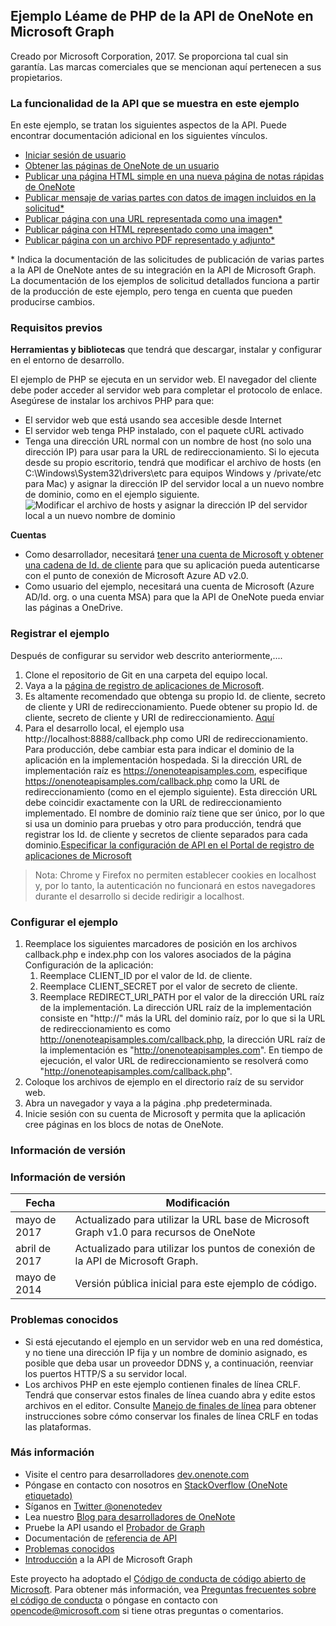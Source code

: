 Ejemplo Léame de PHP de la API de OneNote en Microsoft Graph
---------------------------------------------

Creado por Microsoft Corporation, 2017. Se proporciona tal cual sin garantía. Las marcas comerciales que se mencionan aquí pertenecen a sus propietarios.

### La funcionalidad de la API que se muestra en este ejemplo

En este ejemplo, se tratan los siguientes aspectos de la API. Puede encontrar documentación adicional en los siguientes vínculos.

-	[Iniciar sesión de usuario](https://developer.microsoft.com/es-es/graph/docs/authorization/app_authorization)
-	[Obtener las páginas de OneNote de un usuario](https://developer.microsoft.com/es-es/graph/docs/api-reference/beta/api/page_get)
-	[Publicar una página HTML simple en una nueva página de notas rápidas de OneNote](https://developer.microsoft.com/es-es/graph/docs/api-reference/beta/api/notes_post_pages)
-	[Publicar mensaje de varias partes con datos de imagen incluidos en la solicitud*](http://msdn.microsoft.com/es-es/library/office/dn575432.aspx)
-	[Publicar página con una URL representada como una imagen*](http://msdn.microsoft.com/es-es/library/office/dn575431.aspx)
-	[Publicar página con HTML representado como una imagen*](http://msdn.microsoft.com/es-es/library/office/dn575432.aspx)
-	[Publicar página con un archivo PDF representado y adjunto*](http://msdn.microsoft.com/es-es/library/office/dn655137.aspx)

\* Indica la documentación de las solicitudes de publicación de varias partes a la API de OneNote antes de su integración en la API de Microsoft Graph. La documentación de los ejemplos de solicitud detallados funciona a partir de la producción de este ejemplo, pero tenga en cuenta que pueden producirse cambios.

### Requisitos previos

**Herramientas y bibliotecas** que tendrá que descargar, instalar y configurar en el entorno de desarrollo.

El ejemplo de PHP se ejecuta en un servidor web. El navegador del cliente debe poder acceder al servidor web para completar el protocolo de enlace. Asegúrese de instalar los archivos PHP para que:

-	El servidor web que está usando sea accesible desde Internet
-	El servidor web tenga PHP instalado, con el paquete cURL activado  
-	Tenga una dirección URL normal con un nombre de host (no solo una dirección IP) para usar para la URL de redireccionamiento. Si lo ejecuta desde su propio escritorio, tendrá que modificar el archivo de hosts (en C:\\Windows\\System32\\drivers\\etc para equipos Windows y /private/etc para Mac) y asignar la dirección IP del servidor local a un nuevo nombre de dominio, como en el ejemplo siguiente. ![Modificar el archivo de hosts y asignar la dirección IP del servidor local a un nuevo nombre de dominio](images/HostsFile.png)

**Cuentas**

-	Como desarrollador, necesitará [tener una cuenta de Microsoft y obtener una cadena de Id. de cliente](http://msdn.microsoft.com/es-es/library/office/dn575426.aspx) para que su aplicación pueda autenticarse con el punto de conexión de Microsoft Azure AD v2.0.
-	Como usuario del ejemplo, necesitará una cuenta de Microsoft (Azure AD/Id. org. o una cuenta MSA) para que la API de OneNote pueda enviar las páginas a OneDrive.

### Registrar el ejemplo

Después de configurar su servidor web descrito anteriormente,....

1.	Clone el repositorio de Git en una carpeta del equipo local.
2.	Vaya a la [página de registro de aplicaciones de Microsoft](https://account.live.com/developers/applications/index).
3.	Es altamente recomendado que obtenga su propio Id. de cliente, secreto de cliente y URI de redireccionamiento. Puede obtener su propio Id. de cliente, secreto de cliente y URI de redireccionamiento. [Aquí](http://developer.microsoft.com/es-es/graph/docs/authorization/auth_register_app_v2)
4.	Para el desarrollo local, el ejemplo usa http://localhost:8888/callback.php como URI de redireccionamiento. Para producción, debe cambiar esta para indicar el dominio de la aplicación en la implementación hospedada. Si la dirección URL de implementación raíz es https://onenoteapisamples.com, especifique https://onenoteapisamples.com/callback.php como la URL de redireccionamiento (como en el ejemplo siguiente). Esta dirección URL debe coincidir exactamente con la URL de redireccionamiento implementado. El nombre de dominio raíz tiene que ser único, por lo que si usa un dominio para pruebas y otro para producción, tendrá que registrar los Id. de cliente y secretos de cliente separados para cada dominio.[Especificar la configuración de API en el Portal de registro de aplicaciones de Microsoft](images/OneNoteMSAScreen.png) 
>Nota: Chrome y Firefox no permiten establecer cookies en localhost y, por lo tanto, la autenticación no funcionará en estos navegadores durante el desarrollo si decide redirigir a localhost.

### Configurar el ejemplo

1.	Reemplace los siguientes marcadores de posición en los archivos callback.php e index.php con los valores asociados de la página Configuración de la aplicación:
	1.	Reemplace CLIENT\_ID por el valor de Id. de cliente.
	2.	Reemplace CLIENT\_SECRET por el valor de secreto de cliente.
	3.	Reemplace REDIRECT\_URI\_PATH por el valor de la dirección URL raíz de la implementación. La dirección URL raíz de la implementación consiste en "http://" más la URL del dominio raíz, por lo que si la URL de redireccionamiento es como http://onenoteapisamples.com/callback.php, la dirección URL raíz de la implementación es "http://onenoteapisamples.com". En tiempo de ejecución, el valor URL de redireccionamiento se resolverá como "http://onenoteapisamples.com/callback.php".
2.	Coloque los archivos de ejemplo en el directorio raíz de su servidor web.
3.	Abra un navegador y vaya a la página .php predeterminada.
4.	Inicie sesión con su cuenta de Microsoft y permita que la aplicación cree páginas en los blocs de notas de OneNote.

### Información de versión


### Información de versión

| Fecha | Modificación |
|--------------|--------------------------------------------------------------------------------|
| mayo de 2017 | Actualizado para utilizar la URL base de Microsoft Graph v1.0 para recursos de OneNote |
| abril de 2017 | Actualizado para utilizar los puntos de conexión de la API de Microsoft Graph. |
| mayo de 2014 | Versión pública inicial para este ejemplo de código. |

### Problemas conocidos

-	Si está ejecutando el ejemplo en un servidor web en una red doméstica, y no tiene una dirección IP fija y un nombre de dominio asignado, es posible que deba usar un proveedor DDNS y, a continuación, reenviar los puertos HTTP/S a su servidor local.
-	Los archivos PHP en este ejemplo contienen finales de línea CRLF. Tendrá que conservar estos finales de línea cuando abra y edite estos archivos en el editor. Consulte [Manejo de finales de línea](https://help.github.com/articles/dealing-with-line-endings#platform-all) para obtener instrucciones sobre cómo conservar los finales de línea CRLF en todas las plataformas.

### Más información

-	Visite el centro para desarrolladores [dev.onenote.com](http://dev.onenote.com)
-	Póngase en contacto con nosotros en [StackOverflow (OneNote etiquetado)](http://go.microsoft.com/fwlink/?LinkID=390182)
-	Síganos en [Twitter @onenotedev](http://www.twitter.com/onenotedev)
-	Lea nuestro [Blog para desarrolladores de OneNote](http://go.microsoft.com/fwlink/?LinkID=390183)
-	Pruebe la API usando el [Probador de Graph](https://developer.microsoft.com/es-es/graph/graph-explorer)
-	Documentación de [referencia de API](https://developer.microsoft.com/es-es/graph/docs/api-reference/beta/resources/notes)
-	[Problemas conocidos](https://developer.microsoft.com/es-es/graph/docs/overview/release_notes)
-	[Introducción](https://developer.microsoft.com/es-es/graph/docs/get-started/get-started) a la API de Microsoft Graph

Este proyecto ha adoptado el [Código de conducta de código abierto de Microsoft](https://opensource.microsoft.com/codeofconduct/). Para obtener más información, vea [Preguntas frecuentes sobre el código de conducta](https://opensource.microsoft.com/codeofconduct/faq/) o póngase en contacto con [opencode@microsoft.com](mailto:opencode@microsoft.com) si tiene otras preguntas o comentarios.
